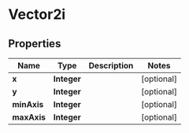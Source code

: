 
# Vector2i

## Properties
Name | Type | Description | Notes
------------ | ------------- | ------------- | -------------
**x** | **Integer** |  |  [optional]
**y** | **Integer** |  |  [optional]
**minAxis** | **Integer** |  |  [optional]
**maxAxis** | **Integer** |  |  [optional]



